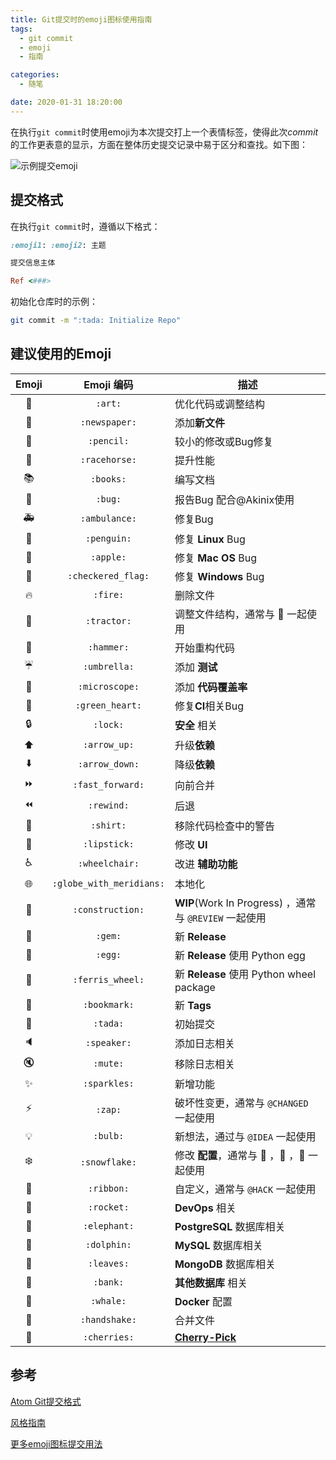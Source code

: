 ```yaml
---
title: Git提交时的emoji图标使用指南
tags: 
  - git commit
  - emoji
  - 指南

categories:
  - 随笔

date: 2020-01-31 18:20:00 
---
```


在执行`git commit`时使用emoji为本次提交打上一个表情标签，使得此次*commit*的工作更表意的显示，方面在整体历史提交记录中易于区分和查找。如下图：

![示例提交emoji](https://cdn.ibestread.com/img/styleguide-git-commit-message.png)

<!-- more --> 

## 提交格式

在执行`git commit`时，遵循以下格式：

```ruby
:emoji1: :emoji2: 主题

提交信息主体

Ref <###>
```

初始化仓库时的示例：

```bash
git commit -m ":tada: Initialize Repo"
```

##  建议使用的Emoji

| Emoji | Emoji 编码 | 描述 |
|:---:|:---:|---|
| :art: | `:art:` | 优化代码或调整结构 |
| :newspaper: | `:newspaper:` | 添加**新文件** |
| :pencil: | `:pencil:` | 较小的修改或Bug修复 |
| :racehorse: | `:racehorse:` | 提升性能 |
| :books: | `:books:` | 编写文档 |
| :bug: | `:bug:` | 报告Bug 配合@Akinix使用 |
| :ambulance: | `:ambulance:` | 修复Bug |
| :penguin: | `:penguin:` | 修复 **Linux** Bug |
| :apple: | `:apple:` | 修复 **Mac OS** Bug |
| :checkered_flag: | `:checkered_flag:` | 修复 **Windows** Bug |
| :fire: | `:fire:` | 删除文件 |
| :tractor: | `:tractor:` | 调整文件结构，通常与 :art: 一起使用 |
| :hammer: | `:hammer:` | 开始重构代码 |
| :umbrella: | `:umbrella:` | 添加 **测试** |
| :microscope: | `:microscope:` | 添加 **代码覆盖率** |
| :green_heart: | `:green_heart:` | 修复**CI**相关Bug |
| :lock: | `:lock:` | **安全** 相关 |
| :arrow_up: | `:arrow_up:` | 升级**依赖** |
| :arrow_down: | `:arrow_down:` | 降级**依赖** |
| :fast_forward: | `:fast_forward:` | 向前合并 |
| :rewind: | `:rewind:` | 后退 |
| :shirt: | `:shirt:` | 移除代码检查中的警告 |
| :lipstick: | `:lipstick:` | 修改 **UI** |
| :wheelchair: | `:wheelchair:` | 改进 **辅助功能** |
| :globe_with_meridians: | `:globe_with_meridians:` | 本地化 |
| :construction: | `:construction:` | **WIP**(Work In Progress) ，通常与 `@REVIEW` 一起使用 |
| :gem: | `:gem:` | 新 **Release** |
| :egg: | `:egg:` | 新 **Release** 使用 Python egg |
| :ferris_wheel: | `:ferris_wheel:` | 新 **Release** 使用 Python wheel package |
| :bookmark: | `:bookmark:` | 新 **Tags** |
| :tada: | `:tada:` | 初始提交 |
| :speaker: | `:speaker:` | 添加日志相关 |
| :mute: | `:mute:` | 移除日志相关 |
| :sparkles: | `:sparkles:` | 新增功能 |
| :zap: | `:zap:` | 破坏性变更，通常与 `@CHANGED` 一起使用 |
| :bulb: | `:bulb:` | 新想法，通过与 `@IDEA` 一起使用 |
| :snowflake: | `:snowflake:` | 修改 **配置**，通常与 :penguin: ，:ribbon: ，:rocket: 一起使用 |
| :ribbon: | `:ribbon:` | 自定义，通常与 `@HACK` 一起使用 |
| :rocket: | `:rocket:` | **DevOps** 相关 |
| :elephant: | `:elephant:` | **PostgreSQL** 数据库相关 |
| :dolphin: | `:dolphin:` | **MySQL** 数据库相关 |
| :leaves: | `:leaves:` | **MongoDB** 数据库相关 |
| :bank: | `:bank:` | **其他数据库** 相关 |
| :whale: | `:whale:` | **Docker** 配置 |
| :handshake: | `:handshake:` | 合并文件 |
| :cherries: | `:cherries:` | [**Cherry-Pick**](https://git-scm.com/docs/git-cherry-pick) |

## 参考

[Atom Git提交格式](https://github.com/atom/atom/blob/master/CONTRIBUTING.md#git-commit-messages)

[风格指南](https://github.com/slashsbin/styleguide-git-commit-message)

[更多emoji图标提交用法](https://gitmoji.carloscuesta.me/)